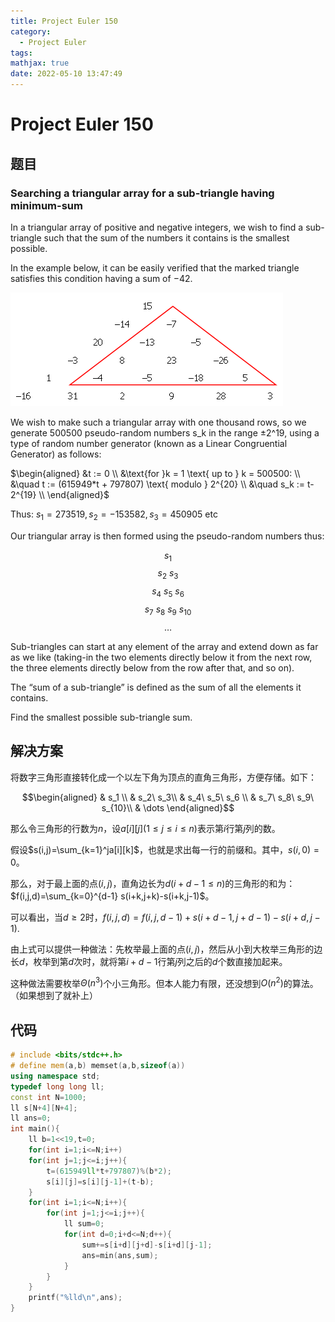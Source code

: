 ```yaml
---
title: Project Euler 150
category:
  - Project Euler
tags:
mathjax: true
date: 2022-05-10 13:47:49
---
```


<escape><!-- more --></escape>

# Project Euler 150

## 题目

### Searching a triangular array for a sub-triangle having minimum-sum

In a triangular array of positive and negative integers, we wish to find a sub-triangle such that the sum of the numbers it contains is the smallest possible.

In the example below, it can be easily verified that the marked triangle satisfies this condition having a sum of $-42$.

![](../images/p150.gif)

We wish to make such a triangular array with one thousand rows, so we generate 500500 pseudo-random numbers s_k in the range ±2^19, using a type of random number generator (known as a Linear Congruential Generator) as follows:

$\begin{aligned}
&t := 0 \\
&\text{for }k = 1 \text{ up to } k = 500500: \\
&\quad t := (615949*t + 797807) \text{ modulo } 2^{20} \\
&\quad s_k := t-2^{19} \\
\end{aligned}$

Thus: $s_1 = 273519, s_2 = -153582, s_3 = 450905$ etc

Our triangular array is then formed using the pseudo-random numbers thus:

$$s_1$$
$$s_2\ s_3$$
$$s_4\ s_5\ s_6 $$
$$s_7\ s_8\ s_9\ s_{10}$$
$$\dots$$

Sub-triangles can start at any element of the array and extend down as far as we like (taking-in the two elements directly below it from the next row, the three elements directly below from the row after that, and so on).

The “sum of a sub-triangle” is defined as the sum of all the elements it contains.

Find the smallest possible sub-triangle sum.

## 解决方案

将数字三角形直接转化成一个以左下角为顶点的直角三角形，方便存储。如下：

$$\begin{aligned}
& s_1 \\
& s_2\ s_3\\
& s_4\ s_5\ s_6 \\
& s_7\ s_8\ s_9\ s_{10}\\
& \dots
\end{aligned}$$

那么令三角形的行数为$n$，设$a[i][j](1\le j\le i\le n)$表示第$i$行第$j$列的数。

假设$s(i,j)=\sum_{k=1}^ja[i][k]$，也就是求出每一行的前缀和。其中，$s(i,0)=0$。

那么，对于最上面的点$(i,j)$，直角边长为$d(i+d-1\le  n)$的三角形的和为：$f(i,j,d)=\sum_{k=0}^{d-1} s(i+k,j+k)-s(i+k,j-1)$。

可以看出，当$d\ge 2$时，$f(i,j,d)=f(i,j,d-1)+s(i+d-1,j+d-1)-s(i+d,j-1)$.

由上式可以提供一种做法：先枚举最上面的点$(i,j)$，然后从小到大枚举三角形的边长$d$，枚举到第$d$次时，就将第$i+d-1$行第$j$列之后的$d$个数直接加起来。

这种做法需要枚举$\Theta(n^3)$个小三角形。但本人能力有限，还没想到$O(n^2)$的算法。（如果想到了就补上）

## 代码

```C++
# include <bits/stdc++.h>
# define mem(a,b) memset(a,b,sizeof(a))
using namespace std;
typedef long long ll;
const int N=1000;
ll s[N+4][N+4];
ll ans=0;
int main(){
    ll b=1<<19,t=0;
    for(int i=1;i<=N;i++)
    for(int j=1;j<=i;j++){
        t=(615949ll*t+797807)%(b*2);
        s[i][j]=s[i][j-1]+(t-b);
    }
    for(int i=1;i<=N;i++){
        for(int j=1;j<=i;j++){
            ll sum=0;
            for(int d=0;i+d<=N;d++){
                sum+=s[i+d][j+d]-s[i+d][j-1];
                ans=min(ans,sum);
            }
        }
    }
    printf("%lld\n",ans);
}

```

